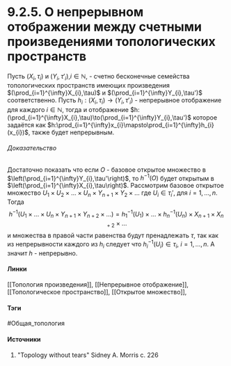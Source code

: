 # 9.2.5. О непрерывном отображении между счетными произведениями топологических пространств
Пусть $(X_{i},\tau_{i})$ и $(Y_{i},\tau'_{i})$,$i\in\mathbb{N}$, - счетно бесконечные семейства топологических пространств имеющих произведения $(\prod_{i=1}^{\infty}X_{i},\tau)$ и $(\prod_{i=1}^{\infty}Y_{i},\tau')$ соответственно. Пусть $h_{i}:(X_{i},\tau_{i})\to(Y_{i},\tau'_{i})$ - непрерывное отображение для каждого $i\in\mathbb{N}$, тогда и отображение $h:(\prod_{i=1}^{\infty}X_{i},\tau)\to(\prod_{i=1}^{\infty}Y_{i},\tau')$ которое задаётся как $h:\prod_{i=1}^{\infty}x_{i}\mapsto\prod_{i=1}^{\infty}h_{i}(x_{i})$, также будет непрерывным.
###### Доказательство
Достаточно показать что если $O$ - базовое открытое множество в $\left(\prod_{i=1}^{\infty}Y_{i},\tau'\right)$, то $h^{-1}(O)$ будет открытым в $\left(\prod_{i=1}^{\infty}X_{i},\tau\right)$. Рассмотрим базовое открытое множество $U_{1}\times U_{2}\times\dots\times U_{n}\times Y_{n+1}\times Y_{2}\times\dots$ где $U_{i}\in\tau_{i}'$, для $i=1,\dots,n$. Тогда
$$
h^{-1}(U_{1}\times\dots\times U_{n}\times Y_{n+1}\times Y_{n+2}\times\dots)=h_{1}^{-1}(U_{1})\times\dots\times h_{n}^{-1}(U_{n})\times X_{n+1}\times X_{n+2}\times\dots
$$
и множества в правой части равенства будут пренадлежать $\tau$, так как из непрерывности каждого из $h_{i}$ следует что $h_{i}^{-1}(U_{i})\in\tau_{i}$, $i=1,\dots,n$. А значит $h$ - непрерывно.
#### Линки
 [[Топология произведения]],
 [[Непрерывное отображение]],
 [[Топологическое пространство]],
 [[Открытое множество]],
#### Тэги
 #Общая_топология 
#### Источники
1. "Topology without tears" Sidney A. Morris c. 226